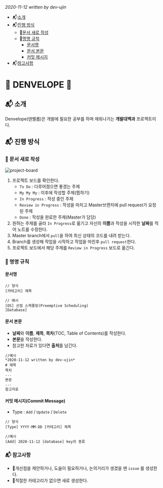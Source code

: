 *2020-11-12 written by dev-ujin*
- :mailbox_with_mail:[소개](#mailbox_with_mail-소개)
- :mailbox_with_mail:[진행 방식](#mailbox_with_mail-진행-방식)
  - :page_facing_up:[문서 새로 작성](page_facing_up-문서-새로-작성)
  - :construction:[명명 규칙](#construction-명명-규칙)
    - [문서명](#문서명)
    - [문서 본문](#문서-본문)
    - [커밋 메시지](#커밋-메시지commit-message)
- :mailbox_with_mail:[참고사항](#mailbox_with_mail-참고사항)

# :envelope_with_arrow: DENVELOPE :envelope_with_arrow:
## :mailbox_with_mail: 소개
Denvelope(덴벨롭)은 개발에 필요한 공부를 하며 채워나가는 **개발대백과** 프로젝트이다.

## :mailbox_with_mail: 진행 방식
### :page_facing_up: 문서 새로 작성
![project-board](resources/project-board.png)
1. 프로젝트 보드를 확인한다.
   - `To Do` : 다루어졌으면 좋겠는 주제
   - `My My My` : 이후에 작성할 주제(찜하기)
   - `In Progress` : 작성 중인 주제
   - `Review in Progress` : 작성을 마치고 Master브랜치에 pull request가 요청된 주제
   - `Done` : 작성을 완료한 주제(Master가 담당)
2. 원하는 주제를 골라 `In Progress`로 옮기고 자신의 **이름**과 작성을 시작한 **날짜**를 적어 노트를 수정한다.
3. Master branch에서 `pull`을 하여 최신 상태의 코드를 내려 받는다.
4. Branch를 생성해 작업을 시작하고 작업을 마친후 `pull request`한다.
5. 프로젝트 보드에서 해당 주제를 `Review in Progress` 보드로 옮긴다.


### :construction: 명명 규칙
#### 문서명
```
// 형식
[카테고리] 제목

// 예시
[OS] 선점 스케줄링(Preemptive Scheduling)
[Database]
``` 

#### 문서 본문
- **날짜**와 **이름**, **제목**, **목차**(TOC, Table of Contents)를 작성한다.
- **본문**을 작성한다.
- 참고한 자료가 있다면 **출처**를 남긴다.
```
//예시
*2020-11-12 written by dev-ujin*
# 제목
목차
...
본문
...
참고자료
```

#### 커밋 메시지(Commit Message)
- Type : `Add` / `Update` / `Delete`

```
// 형식
[Type] YYYY-MM-DD [카테고리] 제목

//예시
[Add] 2020-11-12 [database] key의 종류
```
### :mailbox_with_mail: 참고사항
- :pushpin:개선점을 제안하거나, 도움이 필요하거나, 논의거리가 생겼을 땐 `issue` 를 생성한다.
- :pushpin:적절한 카테고리가 없으면 새로 생성한다.
